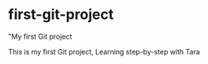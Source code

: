 # first-git-project

"My first Git project



This is my first Git project, Learning step-by-step with Tara

